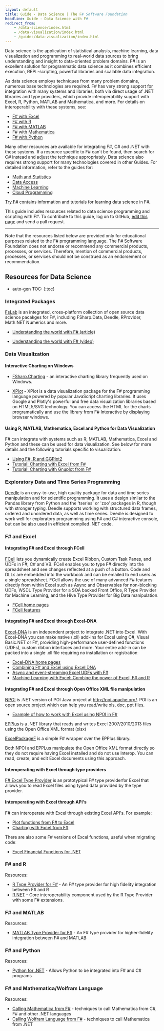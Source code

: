 ```yaml
---
layout: default
title: Guide - Data Science | The F# Software Foundation
headline: Guide - Data Science with F#
redirect_from: 
    - /data-science/index.html
    - /data-visualization/index.html
    - /guides/data-visualization/index.html
---
```


Data science is the application of statistical analysis, machine learning, data visualization and programming to 
real-world data sources to bring understanding and insight to data-oriented problem domains.
F# is an excellent solution for programmatic data science as it combines efficient execution,
REPL-scripting, powerful libraries and scalable data integration. 

As data science employs techniques from many problem domains, numerous base technologies are required. F# has very
strong support for integration with many systems and libraries, both via direct usage of .NET libraries and type providers, which provide interoperability support with Excel, R, Python, MATLAB and Mathematica, and more. For details on 
interoperability with these systems, see:

* [F# with Excel](#excel-interop)
* [F# with R](#r-interop)
* [F# with MATLAB](#matlab-interop)
* [F# with Mathematica](#mathematica-interop)
* [F# with Python](#python-interop)

Many other resources are available for integrating F#, C# and .NET with these systems. If a resource specific
to F# can't be found, then search for C# instead and adjust the technique appropriately.
Data science also requires strong support for many technologies covered in other Guides.  For detailed information, refer to the guides for:

* [Math and Statistics](/guides/math-and-statistics/)
* [Data Access](/guides/data-access/)
* [Machine Learning](/guides/machine-learning/)
* [Cloud Programming](/guides/cloud/)


[Try F#](http://www.tryfsharp.org/Learn/data-science) contains information and tutorials for learning data science in F#.  

<div class="jumbotron visible-lg calloutBox" id="how-to-add-testimonial"> 
    <p>This guide includes resources related to data science programming and scripting with F#. To contribute to this guide, log on to GitHub, <a href="https://github.com/fsharp/fsfoundation/edit/gh-pages/guides/data-science/index.md">edit this page</a> and send a pull request.</p>
    <hr />
    <p>Note that the resources listed below are provided only for educational purposes related to the F# programming language. The F# Software Foundation does not endorse or recommend any commercial products, processes, or services. Therefore, mention of commercial products, processes, or services should not be construed as an endorsement or recommendation.</p>
</div>              

## Resources for Data Science

* auto-gen TOC:
{:toc}

### Integrated Packages

[FsLab](http://fslab.org/) is an integrated, cross-platform collection of open source data science pacakges for F#, including FSharp.Data, Deedle, RProvider, Math.NET Numerics and more.

  * [Understanding the world with F# (article)](http://www.thedevelopermag.com/understanding-world-f/)

  * [Understanding the world with F# (video)](http://channel9.msdn.com/posts/Understanding-the-World-with-F)


### Data Visualization

#### Interactive Charting on Windows 

* [FSharp.Charting](http://fsharp.github.io/FSharp.Charting/) - an interactive charting library frequently used on Windows.

* [XPlot](http://tahahachana.github.io/XPlot/) - XPlot is a data visualization package for the F# programming language powered by popular JavaScript charting libraries. It uses Google and Plotly's powerful and free data visualization libraries based on HTML5/SVG technology.  You can access the HTML for the charts programatically and use the library from F# Interactive by displaying browser windows.

#### Using R, MATLAB, Mathematica, Excel and Python for Data Visualization

F# can integrate with systems such as R, MATLAB, Mathematica, Excel and Python and these can be used for data visualization.
See below for more details and the following tutorials specific to visualization:

* [Using F#, R and GGPlot2](http://stackoverflow.com/questions/16820211/r-type-provider-and-ggplot2)
* [Tutorial: Charting with Excel from F#](http://bit.ly/10WksjA)
* [Tutorial: Charting with Gnuplot from F#](http://bit.ly/14RwJeW)


### Exploratory Data and Time Series Programming

[Deedle](http://bluemountaincapital.github.io/Deedle/) is an easy-to-use, high quality 
package for data and time series manipulation and for scientific programming. 
It uses a design similar to the Pandas library from Python and the 'tseries' or 'zoo' packages in R, though
with stronger typing. Deedle supports working with structured data frames, ordered and unordered data, as well as time series. Deedle is designed to 
work well for exploratory programming using F# and C# interactive console, but can be also used in 
efficient compiled .NET code. 


<a id="excel-interop" > </a>

### F# and Excel 

#### Integrating F# and Excel through FCell

[FCell](http://fcell.io) lets you dynamically create Excel Ribbon, Custom Task Panes, and UDFs in F#, C# and VB. 
FCell enables you to type F# directly into the spreadsheet and see changes reflected at a push of a button. 
Code and DLLs are embedded into the workbook and can be emailed to end users as a single spreadsheet. 
FCell allows the use of many advanced F# features directly from within Excel such as Async and Observables 
for non-blocking UDFs, WSDL Type Provider for a SOA backed Front Office, R Type Provider for Machine Learning, 
and the Hive Type Provider for Big Data manipulation.

 * [FCell home pages](http://fcell.io/)
 * [FCell features](http://fcell.io/tour.html)

#### Integrating F# and Excel through Excel-DNA

[Excel-DNA](http://excel-dna.net/) is an independent project to integrate .NET into Excel. With Excel-DNA you can make native (.xll) add-ins for Excel using C#, Visual Basic.NET or F#, providing high-performance user-defined functions (UDFs), custom ribbon interfaces 
and more. Your entire add-in can be packed into a single .xll file requiring no installation or registration:

 * [Excel-DNA home pages](http://excel-dna.net/)
 * [Combining F# and Excel using Excel DNA](http://blogs.msdn.com/b/fsharpteam/archive/2013/07/16/combining-f-and-excel-using-excel-dna-some-links.aspx)
 * [Async and event-streaming Excel UDFs with F#](http://excel-dna.net/2013/03/26/async-and-event-streaming-excel-udfs-with-f/)
 * [Machine Learning with Excel: Combine the power of Excel, F# and R](http://luajalla.azurewebsites.net/excel-dna-three-stories/)

#### Integrating F# and Excel through Open Office XML file manipulation

[NPOI](https://npoi.codeplex.com/) is .NET version of POI Java project at http://poi.apache.org/. POI is an open source project which can help you read/write xls, doc, ppt files.

 * [Example of how to work with Excel using NPOI in F#](https://github.com/Heather/FXL/blob/master/RNExceL/Model/NPOI.fs#L19)

[EPPlus](http://epplus.codeplex.com) is a .NET library that reads and writes Excel 2007/2010/2013 files using the Open Office XML format (xlsx)
 
[ExcelPackageF](https://github.com/igorkulman/ExcelPackageF) is a simple F# wrapper over the EPPlus library.
 
Both NPOI and EPPLus manipulate the Open Office XML format directly so they do not require having Excel installed and do not use Interop. You can read, create, and edit Excel documents using this approach.

#### Interoperating with Excel through type providers

[F# Excel Type Provider](http://fsprojects.github.io/ExcelProvider/) is an prototypical F# type providerfor Excel that allows you  to read Excel files using typed data provided by the type provider. 

#### Interoperating with Excel through API's

F# can interoperate with Excel through existing Excel API's. For example:

 * [Plot functions from F# to Excel](http://www.clear-lines.com/blog/post/Plot-functions-from-FSharp-to-Excel.aspx)
 * [Charting with Excel from F#](http://bit.ly/GGv8z4)

There are also some F# versions of Excel functions, useful when migrating code:

 * [Excel Financial Functions for .NET](https://github.com/fsprojects/ExcelFinancialFunctions)


<a id="r-interop" href="#"> </a>

### F# and R

Resources:

 * [R Type Provider for F#](http://bluemountaincapital.github.io/FSharpRProvider) - An F# type provider for high fidelity integration between F# and R
 * [R.NET](http://rdotnet.codeplex.com) - Core interoperability component used by the R Type Provider with some F# extensions.

<a id="matlab-interop" > </a>

### F# and MATLAB 

Resources:

 * [MATLAB Type Provider for F#](http://bayardrock.github.io/Matlab-Type-Provider/) - An F# type provider for higher-fidelity integration between F# and MATLAB

<a id="python-interop" > </a>

### F# and Python 

Resources:

 * [Python for .NET](http://pythonnet.sourceforge.net/readme.html) - Allows Python to be integrated into F# and C# programs

<a id="mathematica-interop" > </a>

### F# and Mathematica/Wolfram Language

Resources:

 * [Calling Mathematica from F#](http://reference.wolfram.com/legacy/v8/NETLink/tutorial/CallingMathematicaFromNET.html) - techniques to call Mathematica from C#, F# and other .NET languages
 * [Calling Wolfram Language from F#](http://reference.wolfram.com/language/NETLink/tutorial/CallingTheWolframLanguageFromNET.html) - techniques to call Mathematica from .NET

